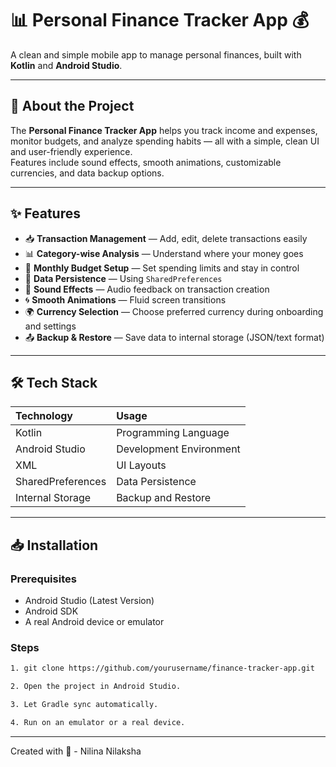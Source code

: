 # 📊 Personal Finance Tracker App 💰

A clean and simple mobile app to manage personal finances, built with **Kotlin** and **Android Studio**.


---

## 🚀 About the Project

The **Personal Finance Tracker App** helps you track income and expenses, monitor budgets, and analyze spending habits — all with a simple, clean UI and user-friendly experience.  
Features include sound effects, smooth animations, customizable currencies, and data backup options.

---

## ✨ Features

- 📥 **Transaction Management** — Add, edit, delete transactions easily
- 📊 **Category-wise Analysis** — Understand where your money goes
- 🎯 **Monthly Budget Setup** — Set spending limits and stay in control
- 💾 **Data Persistence** — Using `SharedPreferences`
- 📢 **Sound Effects** — Audio feedback on transaction creation
- 🌀 **Smooth Animations** — Fluid screen transitions
- 🌍 **Currency Selection** — Choose preferred currency during onboarding and settings
- 📤 **Backup & Restore** — Save data to internal storage (JSON/text format)

---

## 🛠️ Tech Stack

| Technology | Usage |
|:-----------|:------|
| Kotlin | Programming Language |
| Android Studio | Development Environment |
| XML | UI Layouts |
| SharedPreferences | Data Persistence |
| Internal Storage | Backup and Restore |

---

## 📥 Installation

### Prerequisites
- Android Studio (Latest Version)
- Android SDK
- A real Android device or emulator

### Steps

```bash
1. git clone https://github.com/yourusername/finance-tracker-app.git

2. Open the project in Android Studio.

3. Let Gradle sync automatically.

4. Run on an emulator or a real device.

```
---
Created with 🖤 - Nilina Nilaksha

